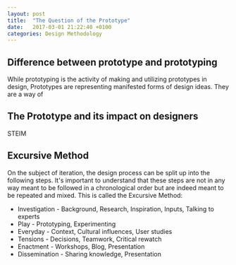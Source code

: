 ```yaml
---
layout: post
title:  "The Question of the Prototype"
date:   2017-03-01 21:22:40 +0100
categories: Design Methodology
---
```

## Difference between prototype and prototyping ##
While prototyping is the activity of making and utilizing prototypes in design, Prototypes are representing manifested forms of design ideas. They are a way of

 

## The Prototype and its impact on designers ##


STEIM


## Excursive Method ##
On the subject of iteration, the design process can be split up into the following steps. It's important to understand that these steps are not in any way meant to be followed in a chronological order but are indeed meant to be repeated and mixed. This is called the Excursive Method:

- Investigation - Background, Research, Inspiration, Inputs, Talking to experts
- Play - Prototyping, Experimenting
- Everyday - Context, Cultural influences, User studies
- Tensions - Decisions, Teamwork, Critical rewatch
- Enactment - Workshops, Blog, Presentation
- Dissemination - Sharing knowledge, Presentation
